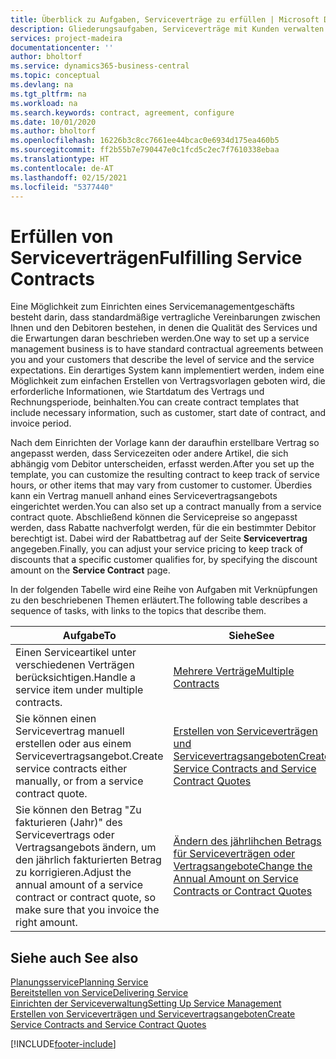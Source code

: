 ```yaml
---
title: Überblick zu Aufgaben, Serviceverträge zu erfüllen | Microsoft Docs
description: Gliederungsaufgaben, Serviceverträge mit Kunden verwalten.
services: project-madeira
documentationcenter: ''
author: bholtorf
ms.service: dynamics365-business-central
ms.topic: conceptual
ms.devlang: na
ms.tgt_pltfrm: na
ms.workload: na
ms.search.keywords: contract, agreement, configure
ms.date: 10/01/2020
ms.author: bholtorf
ms.openlocfilehash: 16226b3c8cc7661ee44bcac0e6934d175ea460b5
ms.sourcegitcommit: ff2b55b7e790447e0c1fcd5c2ec7f7610338ebaa
ms.translationtype: HT
ms.contentlocale: de-AT
ms.lasthandoff: 02/15/2021
ms.locfileid: "5377440"
---
```

# <a name="fulfilling-service-contracts"></a><span data-ttu-id="042be-103">Erfüllen von Serviceverträgen</span><span class="sxs-lookup"><span data-stu-id="042be-103">Fulfilling Service Contracts</span></span> 
<span data-ttu-id="042be-104">Eine Möglichkeit zum Einrichten eines Servicemanagementgeschäfts besteht darin, dass standardmäßige vertragliche Vereinbarungen zwischen Ihnen und den Debitoren bestehen, in denen die Qualität des Services und die Erwartungen daran beschrieben werden.</span><span class="sxs-lookup"><span data-stu-id="042be-104">One way to set up a service management business is to have standard contractual agreements between you and your customers that describe the level of service and the service expectations.</span></span> <span data-ttu-id="042be-105">Ein derartiges System kann implementiert werden, indem eine Möglichkeit zum einfachen Erstellen von Vertragsvorlagen geboten wird, die erforderliche Informationen, wie Startdatum des Vertrags und Rechnungsperiode, beinhalten.</span><span class="sxs-lookup"><span data-stu-id="042be-105">You can create contract templates that include necessary information, such as customer, start date of contract, and invoice period.</span></span>  
  
<span data-ttu-id="042be-106">Nach dem Einrichten der Vorlage kann der daraufhin erstellbare Vertrag so angepasst werden, dass Servicezeiten oder andere Artikel, die sich abhängig vom Debitor unterscheiden, erfasst werden.</span><span class="sxs-lookup"><span data-stu-id="042be-106">After you set up the template, you can customize the resulting contract to keep track of service hours, or other items that may vary from customer to customer.</span></span> <span data-ttu-id="042be-107">Überdies kann ein Vertrag manuell anhand eines Servicevertragsangebots eingerichtet werden.</span><span class="sxs-lookup"><span data-stu-id="042be-107">You can also set up a contract manually from a service contract quote.</span></span> <span data-ttu-id="042be-108">Abschließend können die Servicepreise so angepasst werden, dass Rabatte nachverfolgt werden, für die ein bestimmter Debitor berechtigt ist. Dabei wird der Rabattbetrag auf der Seite **Servicevertrag** angegeben.</span><span class="sxs-lookup"><span data-stu-id="042be-108">Finally, you can adjust your service pricing to keep track of discounts that a specific customer qualifies for, by specifying the discount amount on the **Service Contract** page.</span></span>  

<span data-ttu-id="042be-109">In der folgenden Tabelle wird eine Reihe von Aufgaben mit Verknüpfungen zu den beschriebenen Themen erläutert.</span><span class="sxs-lookup"><span data-stu-id="042be-109">The following table describes a sequence of tasks, with links to the topics that describe them.</span></span>   
  
|<span data-ttu-id="042be-110">**Aufgabe**</span><span class="sxs-lookup"><span data-stu-id="042be-110">**To**</span></span>|<span data-ttu-id="042be-111">**Siehe**</span><span class="sxs-lookup"><span data-stu-id="042be-111">**See**</span></span>|  
|------------|-------------|  
|<span data-ttu-id="042be-112">Einen Serviceartikel unter verschiedenen Verträgen berücksichtigen.</span><span class="sxs-lookup"><span data-stu-id="042be-112">Handle a service item under multiple contracts.</span></span> | [<span data-ttu-id="042be-113">Mehrere Verträge</span><span class="sxs-lookup"><span data-stu-id="042be-113">Multiple Contracts</span></span>](service-multiple-contracts.md)|  
|<span data-ttu-id="042be-114">Sie können einen Servicevertrag manuell erstellen oder aus einem Servicevertragsangebot.</span><span class="sxs-lookup"><span data-stu-id="042be-114">Create service contracts either manually, or from a service contract quote.</span></span>| [<span data-ttu-id="042be-115">Erstellen von Serviceverträgen und Servicevertragsangeboten</span><span class="sxs-lookup"><span data-stu-id="042be-115">Create Service Contracts and Service Contract Quotes</span></span>](service-how-to-create-service-contracts-and-service-contract-quotes.md)|
|<span data-ttu-id="042be-116">Sie können den Betrag "Zu fakturieren (Jahr)" des Servicevertrags oder Vertragsangebots ändern, um den jährlich fakturierten Betrag zu korrigieren.</span><span class="sxs-lookup"><span data-stu-id="042be-116">Adjust the annual amount of a service contract or contract quote, so make sure that you invoice the right amount.</span></span>|[<span data-ttu-id="042be-117">Ändern des jährlihchen Betrags für Serviceverträgen oder Vertragsangebote</span><span class="sxs-lookup"><span data-stu-id="042be-117">Change the Annual Amount on Service Contracts or Contract Quotes</span></span>](service-how-to-change-the-annual-amount-on-service-contracts-or-contract-quotes.md)|

## <a name="see-also"></a><span data-ttu-id="042be-118">Siehe auch </span><span class="sxs-lookup"><span data-stu-id="042be-118">See also</span></span>
[<span data-ttu-id="042be-119">Planungsservice</span><span class="sxs-lookup"><span data-stu-id="042be-119">Planning Service</span></span>](service-plan-service.md)  
[<span data-ttu-id="042be-120">Bereitstellen von Service</span><span class="sxs-lookup"><span data-stu-id="042be-120">Delivering Service</span></span>](service-deliver-service.md)  
[<span data-ttu-id="042be-121">Einrichten der Serviceverwaltung</span><span class="sxs-lookup"><span data-stu-id="042be-121">Setting Up Service Management</span></span>](service-setup-service.md)  
[<span data-ttu-id="042be-122">Erstellen von Serviceverträgen und Servicevertragsangeboten</span><span class="sxs-lookup"><span data-stu-id="042be-122">Create Service Contracts and Service Contract Quotes</span></span>](service-how-to-create-service-contracts-and-service-contract-quotes.md)  


[!INCLUDE[footer-include](includes/footer-banner.md)]